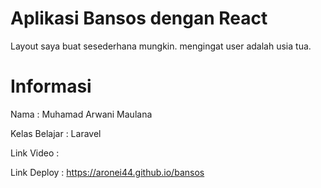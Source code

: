 # Aplikasi Bansos dengan React

Layout saya buat sesederhana mungkin. mengingat user adalah usia tua.

# Informasi

Nama : Muhamad Arwani Maulana

Kelas Belajar : Laravel

Link Video : 

Link Deploy : https://aronei44.github.io/bansos
